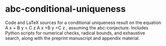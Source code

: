 # abc-conditional-uniqueness
Code and LaTeX sources for a conditional uniqueness result on the equation  A x + B y = C z A  x  +B  y  =C  z  , assuming the abc-conjecture. Includes Python scripts for numerical checks, radical bounds, and exhaustive search, along with the preprint manuscript and appendix material.
